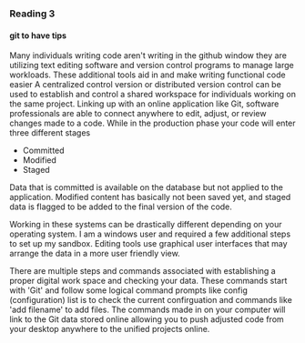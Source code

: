 
### Reading 3

#### git to have tips

Many individuals writing code aren't writing in the github window they are utilizing text editing software and version control programs to manage large workloads. These additional tools aid in and make writing functional code easier 
A centralized control version or distributed version control can be used to establish and control a shared workspace for individuals working on the same project. Linking up with an online application like Git, software professionals are able to connect anywhere to edit, adjust, or review changes made to a code. 
While in the production phase your code will enter three different stages
* Committed
* Modified
* Staged

Data that is committed is available on the database but not applied to the application. Modified content has basically not been saved yet, and staged data is flagged to be added to the final version of the code. 

Working in these systems can be drastically different depending on your operating system. I am a windows user and required a few additional steps to set up my sandbox. Editing tools use graphical user interfaces that may arrange the data in a more user friendly view. 

There are multiple steps and commands associated with establishing a proper digital work space and checking your data. These commands start with 'Git' and follow some logical command prompts like config (configuration) list is to check the current confirguation and commands like 'add filename' to add files. The commands made in on your computer will link to the Git data stored online allowing you to push adjusted code from your desktop anywhere to the unified projects online.
